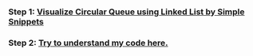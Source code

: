 ### **Step 1:** [Visualize Circular Queue using Linked List by Simple Snippets](https://youtu.be/HsJc7a6NoTE)

### **Step 2:** [Try to understand my code here.](Circular_queue_LL.cpp)